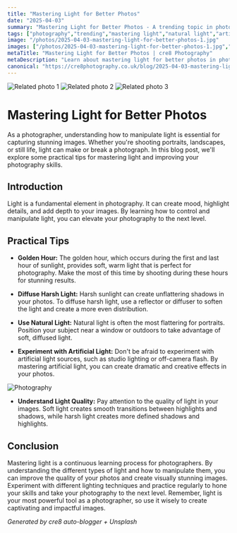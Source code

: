 ```yaml
---
title: "Mastering Light for Better Photos"
date: "2025-04-03"
summary: "Mastering Light for Better Photos - A trending topic in photography."
tags: ["photography","trending","mastering light","natural light","artificial light","golden hour","diffusing harsh light","light quality","portraits","landscapes","still life"]
image: "/photos/2025-04-03-mastering-light-for-better-photos-1.jpg"
images: ["/photos/2025-04-03-mastering-light-for-better-photos-1.jpg","/photos/2025-04-03-mastering-light-for-better-photos-2.jpg","/photos/2025-04-03-mastering-light-for-better-photos-3.jpg"]
metaTitle: "Mastering Light for Better Photos | cre8 Photography"
metaDescription: "Learn about mastering light for better photos in photography with practical tips and insights."
canonical: "https://cre8photography.co.uk/blog/2025-04-03-mastering-light-for-better-photos"
---
```



<div class="grid grid-cols-1 sm:grid-cols-2 md:grid-cols-3 gap-4">
  <img src="/photos/2025-04-03-mastering-light-for-better-photos-1.jpg" alt="Related photo 1" class="w-full rounded-lg" />
<img src="/photos/2025-04-03-mastering-light-for-better-photos-2.jpg" alt="Related photo 2" class="w-full rounded-lg" />
<img src="/photos/2025-04-03-mastering-light-for-better-photos-3.jpg" alt="Related photo 3" class="w-full rounded-lg" />
</div>


# Mastering Light for Better Photos

As a photographer, understanding how to manipulate light is essential for capturing stunning images. Whether you're shooting portraits, landscapes, or still life, light can make or break a photograph. In this blog post, we'll explore some practical tips for mastering light and improving your photography skills.

## Introduction

Light is a fundamental element in photography. It can create mood, highlight details, and add depth to your images. By learning how to control and manipulate light, you can elevate your photography to the next level.

## Practical Tips

- **Golden Hour:** The golden hour, which occurs during the first and last hour of sunlight, provides soft, warm light that is perfect for photography. Make the most of this time by shooting during these hours for stunning results.

- **Diffuse Harsh Light:** Harsh sunlight can create unflattering shadows in your photos. To diffuse harsh light, use a reflector or diffuser to soften the light and create a more even distribution.

- **Use Natural Light:** Natural light is often the most flattering for portraits. Position your subject near a window or outdoors to take advantage of soft, diffused light.

- **Experiment with Artificial Light:** Don't be afraid to experiment with artificial light sources, such as studio lighting or off-camera flash. By mastering artificial light, you can create dramatic and creative effects in your photos.

![Photography](/path/to/image)

- **Understand Light Quality:** Pay attention to the quality of light in your images. Soft light creates smooth transitions between highlights and shadows, while harsh light creates more defined shadows and highlights.

## Conclusion

Mastering light is a continuous learning process for photographers. By understanding the different types of light and how to manipulate them, you can improve the quality of your photos and create visually stunning images. Experiment with different lighting techniques and practice regularly to hone your skills and take your photography to the next level. Remember, light is your most powerful tool as a photographer, so use it wisely to create captivating and impactful images.

*Generated by cre8 auto-blogger + Unsplash*
